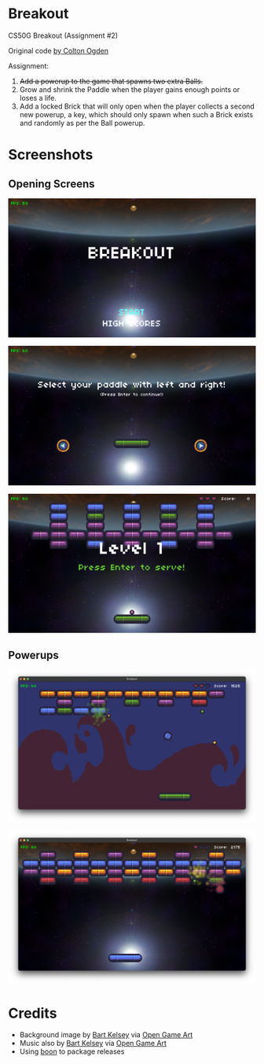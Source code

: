 # Breakout

CS50G Breakout (Assignment #2)

Original code [by Colton Ogden](https://cs50.harvard.edu/games/2018/projects/1/flappy/)

Assignment:

1. ~~Add a powerup to the game that spawns two extra Balls.~~
2. Grow and shrink the Paddle when the player gains enough points or loses a life.
3. Add a locked Brick that will only open when the player collects a second new powerup, a key, which should only spawn when such a Brick exists and randomly as per the Ball powerup.

# Screenshots

## Opening Screens

![Title screen](images/titlescreen.png)

![Paddle selection](images/paddleselect.png)

![Level 1 title screen](images/level1.png)

## Powerups

![Image of Powerup](images/powerup1.png)

![Image of Powerup](images/powerup2.png)


# Credits

* Background image by [Bart Kelsey](https://opengameart.org/users/bart) via [Open Game Art](https://opengameart.org/content/red-planet-2)
* Music also by [Bart Kelsey](https://opengameart.org/users/bart) via [Open Game Art](https://opengameart.org/content/xeon-theme-remastered)
* Using [boon](https://github.com/camchenry/boon) to package releases
